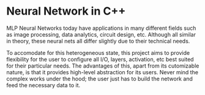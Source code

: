 # Neural Network in C++

MLP Neural Networks today have applications in many different fields such as image processing, data analytics, circuit design, etc. Although all similar in theory, these neural nets all differ slightly due to their technical needs.

To accomodate for this heterogeneous state, this project aims to provide flexibility for the user to configure all I/O, layers, activation, etc best suited for their particular needs. The advantages of this, apart from its cutomizable nature, is that it provides high-level abstraction for its users. Never mind the complex works under the hood; the user just has to build the network and feed the necessary data to it.
